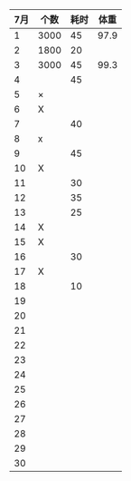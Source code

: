 |7月   |个数   |耗时   |体重   |
| ------------ | ------------ | ------------ |------------ |
| 1 | 3000  | 45  | 97.9   |
| 2 | 1800  | 20  |    |
| 3 | 3000  | 45  | 99.3   |
| 4 |   | 45  |    |
| 5 | ×  |   |    |
| 6 | X  |   |    |
| 7 |   | 40  |    |
| 8 | x  |   |    |
| 9 |   | 45  |    |
| 10 | X  |   |    |
| 11 |   | 30  |    |
| 12 |   | 35  |    |
| 13 |   | 25  |    |
| 14 | X  |   |    |
| 15 | X  |   |    |
| 16 |   | 30  |    |
| 17 | X  |   |    |
| 18 |   | 10  |    |
| 19 |   |   |    |
| 20 |   |   |    |
| 21 |   |   |    |
| 22 |   |   |    |
| 23 |   |   |    |
| 24 |   |   |    |
| 25 |   |   |    |
| 26 |   |   |    |
| 27 |   |   |    |
| 28 |   |   |    |
| 29 |   |   |    |
| 30 |   |   |    |
